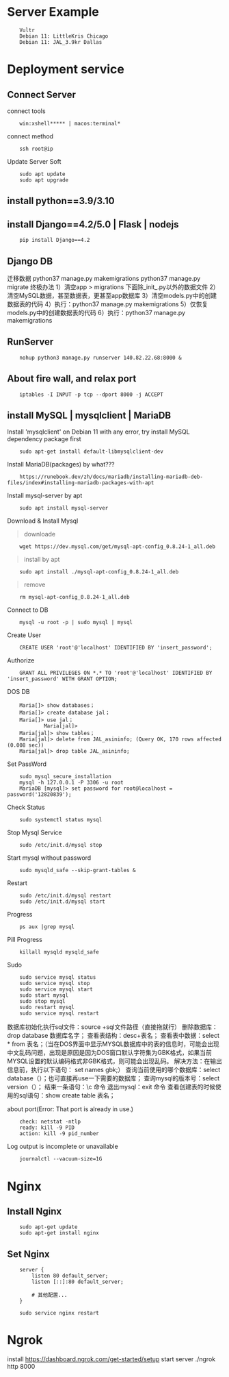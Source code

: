 # Server Example
        Vultr
        Debian 11: LittleKris Chicago
        Debian 11: JAL_3.9kr Dallas

# Deployment service
## Connect Server
connect tools

        win:xshell***** | macos:terminal*
connect method

        ssh root@ip
Update Server Soft

        sudo apt update
        sudo apt upgrade
## install python==3.9/3.10
## install Django==4.2/5.0 | Flask | nodejs
        pip install Django==4.2
## Django DB
迁移数据
        python37 manage.py makemigrations
        python37 manage.py migrate
终极办法
        1）清空app > migrations 下面除_init_.py以外的数据文件
        2）清空MySQL数据，甚至数据表，更甚至app数据库
        3）清空models.py中的创建数据表的代码
        4）执行：python37 manage.py makemigrations
        5）仅恢复models.py中的创建数据表的代码
        6）执行：python37 manage.py makemigrations

## RunServer
        nohup python3 manage.py runserver 140.82.22.68:8000 &
## About fire wall, and relax port
        iptables -I INPUT -p tcp --dport 8000 -j ACCEPT

## install MySQL | mysqlclient | MariaDB
Install 'mysqlclient' on Debian 11 with any error, try install MySQL dependency package first

        sudo apt-get install default-libmysqlclient-dev
Install MariaDB(packages) by what???

        https://runebook.dev/zh/docs/mariadb/installing-mariadb-deb-files/index#installing-mariadb-packages-with-apt
Install mysql-server by apt

        sudo apt install mysql-server
Download & Install Mysql
> downloade
        
        wget https://dev.mysql.com/get/mysql-apt-config_0.8.24-1_all.deb
> install by apt
        
        sudo apt install ./mysql-apt-config_0.8.24-1_all.deb
> remove

        rm mysql-apt-config_0.8.24-1_all.deb
Connect to DB

        mysql -u root -p | sudo mysql | mysql
Create User

        CREATE USER 'root'@'localhost' IDENTIFIED BY 'insert_password';
Authorize

        GRANT ALL PRIVILEGES ON *.* TO 'root'@'localhost' IDENTIFIED BY 'insert_password' WITH GRANT OPTION;
DOS DB

        Maria[]> show databases；
        Maria[]> create database jal；
        Maria[]> use jal；
                Maria[jal]> 
        Maria[jal]> show tables；
        Maria[jal]> delete from JAL_asininfo; (Query OK, 170 rows affected (0.008 sec))
        Maria[jal]> drop table JAL_asininfo;
Set PassWord

        sudo mysql_secure_installation
        mysql -h 127.0.0.1 -P 3306 -u root
        MariaDB [mysql]> set password for root@localhost = password('12820839');
Check Status

        sudo systemctl status mysql
Stop Mysql Service

        sudo /etc/init.d/mysql stop 
Start mysql without password

        sudo mysqld_safe --skip-grant-tables & 
Restart

        sudo /etc/init.d/mysql restart
        sudo /etc/init.d/mysql start
Progress

        ps aux |grep mysql
Pill Progress

        killall mysqld mysqld_safe
Sudo

        sudo service mysql status
        sudo service mysql stop
        sudo service mysql start
        sudo start mysql
        sudo stop mysql
        sudo restart mysql
        sudo service mysql restart


数据库初始化执行sql文件：source +sql文件路径（直接拖就行）
删除数据库：drop database 数据库名字；
查看表结构：desc+表名；
查看表中数据：select * from 表名；（当在DOS界面中显示MYSQL数据库中的表的信息时，可能会出现中文乱码问题，出现是原因是因为DOS窗口默认字符集为GBK格式，如果当前MYSQL设置的默认编码格式非GBK格式，则可能会出现乱码。
解决方法：在输出信息前，执行以下语句：
set names gbk;）
查询当前使用的哪个数据库：select database（）；也可直接再use一下需要的数据库；
查询mysql的版本号：select version（）；
结束一条语句：\c 命令
退出mysql：exit 命令
查看创建表的时候使用的sql语句：show create table 表名；


about port(Error: That port is already in use.)

        check: netstat -ntlp
        ready: kill -9 PID
        action: kill -9 pid_number

Log output is incomplete or unavailable

        journalctl --vacuum-size=1G

# Nginx
## Install Nginx
        sudo apt-get update
        sudo apt-get install nginx

## Set Nginx
        server {
            listen 80 default_server;
            listen [::]:80 default_server;
        
            # 其他配置...
        }

        sudo service nginx restart

# Ngrok
install
        https://dashboard.ngrok.com/get-started/setup
start server
         ./ngrok http 8000
